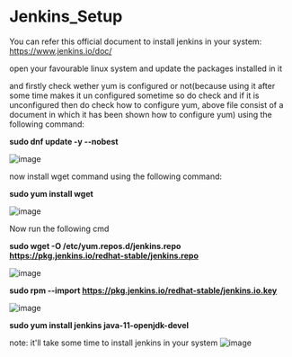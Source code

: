 # Jenkins_Setup

You can refer this official document to install jenkins in your system: https://www.jenkins.io/doc/

open your favourable linux system and update the packages installed in it

and firstly check wether yum is configured or not(because using it after some time makes it un configured sometime so do check and if it is unconfigured
then do check how to configure yum, above file consist of a document in which it has been shown how to configure yum)
using the following command:

**sudo dnf update -y --nobest**

![image](https://user-images.githubusercontent.com/64470404/117784692-720da200-b261-11eb-9b7c-777874a59ed1.png)

now install wget command using the following command:


**sudo yum install wget**

![image](https://user-images.githubusercontent.com/64470404/117784892-a5503100-b261-11eb-9b8f-3dfadef0ea79.png)


Now run the following cmd

**sudo wget -O /etc/yum.repos.d/jenkins.repo https://pkg.jenkins.io/redhat-stable/jenkins.repo**

![image](https://user-images.githubusercontent.com/64470404/117786268-f1e83c00-b262-11eb-99b8-0fb205b18014.png)


**sudo rpm --import https://pkg.jenkins.io/redhat-stable/jenkins.io.key**


![image](https://user-images.githubusercontent.com/64470404/117786403-15ab8200-b263-11eb-90fc-e57a57c34bcb.png)


**sudo yum install jenkins java-11-openjdk-devel**

note: it'll take some time to install jenkins in your system
![image](https://user-images.githubusercontent.com/64470404/117795002-632bed00-b26b-11eb-936f-c60e71e8c9e9.png)


